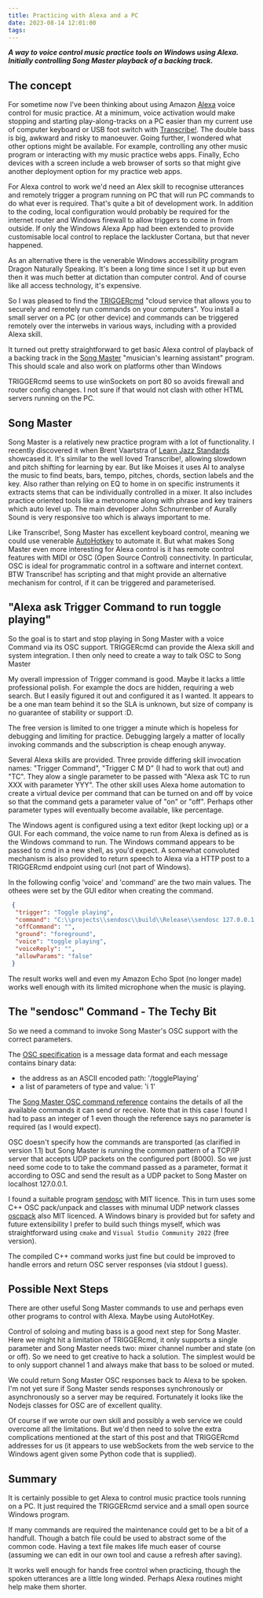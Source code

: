 ```yaml
---
title: Practicing with Alexa and a PC
date: 2023-08-14 12:01:00
tags:
---
```


***A way to voice control music practice tools on Windows using Alexa. Initially controlling Song Master playback of a backing track.***

## The concept

For sometime now I've been thinking about using Amazon [Alexa](https://developer.amazon.com/en-GB/alexa/) voice control for music practice. At a minimum, voice activation would make stopping and starting play-along-tracks on a PC easier than my current use of computer keyboard or USB foot switch with [Transcribe!](https://www.seventhstring.com/xscribe/overview.html). The double bass is big, awkward and risky to manoeuver. Going further, I wondered what other options might be available. For example, controlling any other music program or interacting with my music practice webs apps. Finally, Echo devices with a screen include a web browser of sorts so that might give another deployment option for my practice web apps.

For Alexa control to work we'd need an Alex skill to recognise utterances and remotely trigger a program running on PC that will run PC commands to do what ever is required. That's quite a bit of development work. In addition to the coding, local configuration would probably be required for the internet router and Windows firewall to allow triggers to come in from outside. If only the Windows Alexa App had been extended to provide customisable local control to replace the lackluster Cortana, but that never happened.

As an alternative there is the venerable Windows accessibility program Dragon Naturally Speaking. It's been a long time since I set it up but even then it was much better at dictation than computer control. And of course like all access technology, it's expensive.

So I was pleased to find the [TRIGGERcmd](https://www.triggercmd.com/en/) "cloud service that allows you to securely and remotely run commands on your computers". You install a small server on a PC (or other device) and commands can be triggered remotely over the interwebs in various ways, including with a provided Alexa skill.

It turned out pretty straightforward to get basic Alexa control of playback of a backing track in the [Song Master](https://aurallysound.com/) "musician's learning assistant" program. This should scale and also work on platforms other than Windows

TRIGGERcmd seems to use winSockets on port 80 so avoids firewall and router config changes. I not sure if that would not clash with other HTML servers running on the PC.

## Song Master

Song Master is a relatively new practice program with a lot of functionality. I recently discovered it when Brent Vaartstra of [Learn Jazz Standards](https://www.learnjazzstandards.com/) showcased it. It's similar to the well loved Transcribe!, allowing slowdown and pitch shifting for learning by ear. But like Moises it uses AI to analyse the music to find beats, bars, tempo, pitches, chords, section labels and the key. Also rather than relying on EQ to home in on specific instruments it extracts stems that can be individually controlled in a mixer. It also includes practice oriented tools like a metronome along with phrase and key trainers which auto level up. The main developer John Schnurrenber of Aurally Sound is very responsive too which is always important to me.

Like Transcribe!, Song Master has excellent keyboard control, meaning we could use venerable [AutoHotkey](https://www.autohotkey.com/) to automate it. But what makes Song Master even more interesting for Alexa control is it has remote control features with MIDI or OSC (Open Source Control) connectivity. In particular, OSC is ideal for programmatic control in a software and internet context. BTW Transcribe! has scripting and that might provide an alternative mechanism for control, if it can be triggered and parameterised.

## "Alexa ask Trigger Command to run toggle playing"

So the goal is to start and stop playing in Song Master with a voice Command via its OSC support. TRIGGERcmd can provide the Alexa skill and system integration. I then only need to create a way to talk OSC to Song Master

My overall impression of Trigger command is good. Maybe it lacks a little professional polish. For example the docs are hidden, requiring a web search. But I easily figured it out and configured it as I wanted. It appears to be a one man team behind it so the SLA is unknown, but size of company is no guarantee of stability or support :D. 

The free version is limited to one trigger a minute which is hopeless for debugging and limiting for practice. Debugging largely a matter of locally invoking commands and the subscription is cheap enough anyway.

Several Alexa skills are provided. Three provide differing skill invocation names: "Trigger Command", "Trigger C M D" (I had to work that out) and "TC". They alow a single parameter to be passed with "Alexa ask TC to run XXX with parameter YYY". The other skill uses Alexa home automation to create a virtual device per command that can be turned on and off by voice so that the command gets a parameter value of "on" or "off". Perhaps other parameter types will eventually become available, like percentage.

The Windows agent is configured using a text editor (kept locking up) or a GUI. For each command, the voice name to run from Alexa is defined as is the Windows command to run. The Windows command appears to be passed to cmd in a new shell, as you'd expect. A somewhat convoluted mechanism is also provided to return speech to Alexa via a HTTP post to a TRIGGERcmd endpoint using curl (not part of Windows).

In the following config 'voice' and 'command' are the two main values. The othees were set by the GUI editor when creating the command.

```json
 {
  "trigger": "Toggle playing",
  "command": "C:\\projects\\sendosc\\build\\Release\\sendosc 127.0.0.1 8000 /togglePlaying i 1",
  "offCommand": "",
  "ground": "foreground",
  "voice": "toggle playing",
  "voiceReply": "",
  "allowParams": "false"
 }
 ```

The result works well and even my Amazon Echo Spot (no longer made) works well enough  with its limited microphone when the music is playing.

## The "sendosc" Command - The Techy Bit

So we need a command to invoke Song Master's OSC support with the correct parameters.

The [OSC specification](https://opensoundcontrol.stanford.edu/) is a message data format and each message contains binary data:

- the address as an ASCII encoded path: '/togglePlaying'
- a list of parameters of type and value: 'i 1'

The [Song Master OSC command reference](https://aurallysound.com/blogs/quick-start/osc-commands) contains the details of all the available commands it can send or receive. Note that in this case I found I had to pass an integer of 1 even though the reference says no parameter is required (as I would expect).

OSC doesn't specify how the commands are transported (as clarified in version 1.1) but Song Master is running the common pattern of a TCP/IP server that accepts UDP packets on the configured port (8000). So we just need some code to to take the command passed as a parameter, format it according to OSC and send the result as a UDP packet to Song Master on localhost 127.0.0.1.

I found a suitable program [sendosc](https://github.com/yoggy/sendosc) with MIT licence. This in turn uses some C++ OSC pack/unpack and classes with minumal UDP network classes [oscpack](http://www.rossbencina.com/code/oscpack) also MIT licenced. A Windows binary is provided but for safety and future extensibility I prefer to build such things myself, which was straightforward using ```cmake``` and ```Visual Studio Community 2022``` (free version).

The compiled C++ command works just fine but could be improved to handle errors and return OSC server responses (via stdout I guess).

## Possible Next Steps

There are other useful Song Master commands to use and perhaps even other programs to control with Alexa. Maybe using AutoHotKey.

Control of soloing and muting bass is a good next step for Song Master. Here we might hit a limitation of TRIGGERcmd, it only supports a single parameter and Song Master needs two: mixer channel number and state (on or off). So we need to get creative to hack a solution. The simplest would be to only support channel 1 and always make that bass to be soloed or muted.

We could return Song Master OSC responses back to Alexa to be spoken. I'm not yet sure if Song Master sends responses synchronously or asynchronously so a server may be required. Fortunately it looks like the Nodejs classes for OSC are of excellent quality.

Of course if we wrote our own skill and possibly a web service we could overcome all the limitations. But we'd then need to solve the extra complications mentioned at the start of this post and that TRIGGERcmd addresses for us (it appears to use webSockets from the web service to the Windows agent given some Python code that is supplied).

## Summary

It is certainly possible to get Alexa to control music practice tools running on a PC. It just required the TRIGGERcmd service and a small open source Windows program.

If many commands are required the maintenance could get to be a bit of a handfull. Though a batch file could be used to abstract some of the common code. Having a text file makes life much easer of course (assuming we can edit in our own tool and cause a refresh after saving).

It works well enough for hands free control when practicing, though the spoken utterances are a little long winded. Perhaps Alexa routines might help make them shorter.
